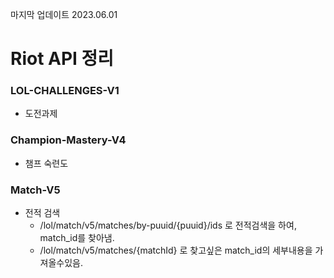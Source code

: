 마지막 업데이트 2023.06.01

# Riot API 정리


### LOL-CHALLENGES-V1
 - 도전과제
### Champion-Mastery-V4
 - 챔프 숙련도
### Match-V5
 - 전적 검색
   - /lol/match/v5/matches/by-puuid/{puuid}/ids 로 전적검색을 하여, match_id를 찾아냄.
   - /lol/match/v5/matches/{matchId} 로 찾고싶은 match_id의 세부내용을 가져올수있음.
